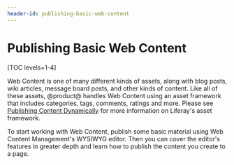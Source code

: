 ```yaml
---
header-id: publishing-basic-web-content
---
```


# Publishing Basic Web Content

[TOC levels=1-4]

Web Content is one of many different kinds of assets, along with blog posts,
wiki articles, message board posts, and other kinds of content. Like all of
these assets, @product@ handles Web Content using an asset framework that
includes categories, tags, comments, ratings and more. Please see
[Publishing Content Dynamically](/docs/7-1/user/-/knowledge_base/u/publishing-content-dynamically)
for more information on Liferay's asset framework.

To start working with Web Content, publish some basic material using Web
Content Management's WYSIWYG editor. Then you can cover the editor's features
in greater depth and learn how to publish the content you create to a page.
